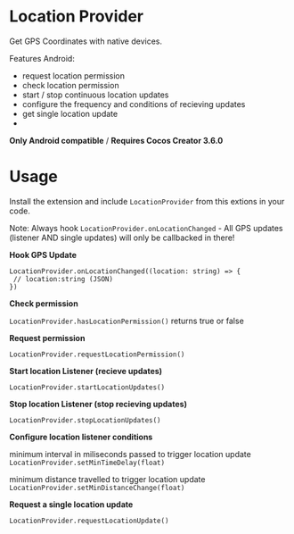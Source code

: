 # Location Provider

Get GPS Coordinates with native devices.

Features Android:
- request location permission
- check location permission
- start / stop continuous location updates
- configure the frequency and conditions of recieving updates
- get single location update
- 

**Only Android compatible** / **Requires Cocos Creator 3.6.0**

# Usage

Install the extension and include `LocationProvider` from this extions in your code.

Note: Always hook `LocationProvider.onLocationChanged` - All GPS updates (listener AND single updates) will only be callbacked in there!

**Hook GPS Update**

```
LocationProvider.onLocationChanged((location: string) => {
 // location:string (JSON)
})
```

**Check permission**

`LocationProvider.hasLocationPermission()`
returns true or false

**Request permission**

`LocationProvider.requestLocationPermission()`

**Start location Listener (recieve updates)**

`LocationProvider.startLocationUpdates()`

**Stop location Listener (stop recieving updates)**

`LocationProvider.stopLocationUpdates()`

**Configure location listener conditions**

minimum interval in miliseconds passed to trigger location update
`LocationProvider.setMinTimeDelay(float)`

minimum distance travelled to trigger location update
`LocationProvider.setMinDistanceChange(float)`

**Request a single location update**

`LocationProvider.requestLocationUpdate()`
